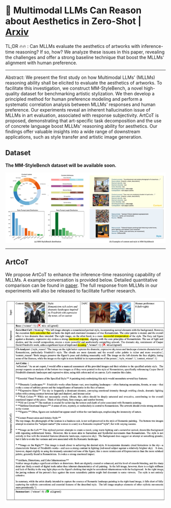 # 🎨 Multimodal LLMs Can Reason about Aesthetics in Zero-Shot | [Arxiv](https://arxiv.org/abs/2501.09012)
TL;DR :fire::fire: : Can MLLMs evaluate the aesthetics of artworks with inference-time reasoning? If so, how? We analyze these issues in this paper, revealing the challenges and offer a strong baseline technique that boost the MLLMs' alignment with human preference.

---
Abstract: We present the first study on how Multimodal LLMs' (MLLMs) reasoning ability shall be elicited to evaluate the aesthetics of artworks. To facilitate this investigation, we construct MM-StyleBench, a novel high-quality dataset for benchmarking artistic stylization. We then develop a principled method for human preference modeling and perform a systematic correlation analysis between MLLMs' responses and human preference. Our experiments reveal an inherent hallucination issue of MLLMs in art evaluation,  associated with response subjectivity. ArtCoT is proposed, demonstrating that art-specific task decomposition and the use of concrete language boost MLLMs' reasoning ability for aesthetics. Our findings offer valuable insights into a wide range of downstream applications, such as style transfer and artistic image generation. 



## Dataset 

**The MM-StyleBench dataset will be available soon.**

![fig_dataset](asset/fig_dataset.jpg)

--- 


## ArtCoT

We propose ArtCoT to enhance the inference-time reasoning capability of MLLMs. A example conversation is provided below. Detailed quantitative comparison can be found in [paper](https://arxiv.org/abs/2501.09012). The full response from MLLMs in our experiments will also be released to facilitate further research.


![fig_example_style](asset/fig_example_style.jpg)
